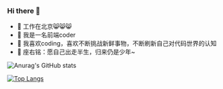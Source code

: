 ### Hi there 👋

- 🔭 工作在北京😸😸😸
- 🌱 我是一名前端coder
- 👯 我喜欢coding，喜欢不断挑战新鲜事物，不断刷新自己对代码世界的认知
- 🤔 座右铭：愿自己出走半生，归来仍是少年~

![Anurag's GitHub stats](https://github-readme-stats.vercel.app/api?username=markexin&count_private=true)

[![Top Langs](https://github-readme-stats.vercel.app/api/top-langs/?username=markexin&hide=javascript,html)](https://github.com/anuraghazra/github-readme-stats)

<!--
**markexin/markexin** is a ✨ _special_ ✨ repository because its `README.md` (this file) appears on your GitHub profile.

Here are some ideas to get you started:

- 🔭 I’m currently working on ...
- 🌱 I’m currently learning ...
- 👯 I’m looking to collaborate on ...
- 🤔 I’m looking for help with ...
- 💬 Ask me about ...
- 📫 How to reach me: ...
- 😄 Pronouns: ...
- ⚡ Fun fact: ...
-->
